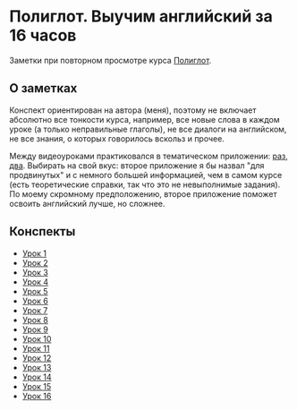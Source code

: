 # Полиглот. Выучим английский за 16 часов
Заметки при повторном просмотре курса [Полиглот](https://www.youtube.com/playlist?list=PL66DIGaegedqtRaxfVsk6vH5dBDuL5w92).

## О заметках
Конспект ориентирован на автора (меня), поэтому не включает абсолютно все тонкости курса, например, все новые слова в каждом уроке (а только неправильные глаголы), не все диалоги на английском, не все знания, о которых говорилось вскольз и прочее.

Между видеоуроками практиковался в тематическом приложении: [раз](https://play.google.com/store/apps/details?id=com.kostosha.poliglot16.full), [два](https://play.google.com/store/apps/details?id=com.axidep.polyglotfull). Выбирать на свой вкус: второе приложение я бы назвал "для продвинутых" и с немного большей информацией, чем в самом курсе (есть теоретические справки, так что это не невыполнимые задания). По моему скромному предположению, второе приложение поможет освоить английский лучше, но сложнее.

## Конспекты
* [Урок 1](./Урок1.md)
* [Урок 2](./Урок2.md)
* [Урок 3](./Урок3.md)
* [Урок 4](./Урок4.md)
* [Урок 5](./Урок5.md)
* [Урок 6](./Урок6.md)
* [Урок 7](./Урок7.md)
* [Урок 8](./Урок8.md)
* [Урок 9](./Урок9.md)
* [Урок 10](./Урок10.md)
* [Урок 11](./Урок11.md)
* [Урок 12](./Урок12.md)
* [Урок 13](./Урок13.md)
* [Урок 14](./Урок14.md)
* [Урок 15](./Урок15.md)
* [Урок 16](./Урок16.md)